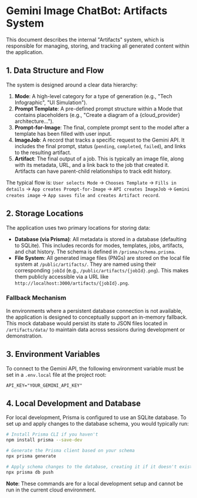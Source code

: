 # Gemini Image ChatBot: Artifacts System

This document describes the internal "Artifacts" system, which is responsible for managing, storing, and tracking all generated content within the application.

## 1. Data Structure and Flow

The system is designed around a clear data hierarchy:

1.  **Mode**: A high-level category for a type of generation (e.g., "Tech Infographic", "UI Simulation").
2.  **Prompt Template**: A pre-defined prompt structure within a Mode that contains placeholders (e.g., "Create a diagram of a {cloud_provider} architecture...").
3.  **Prompt-for-Image**: The final, complete prompt sent to the model after a template has been filled with user input.
4.  **ImageJob**: A record that tracks a specific request to the Gemini API. It includes the final prompt, status (`pending`, `completed`, `failed`), and links to the resulting artifact.
5.  **Artifact**: The final output of a job. This is typically an image file, along with its metadata, URL, and a link back to the job that created it. Artifacts can have parent-child relationships to track edit history.

The typical flow is:
`User selects Mode` → `Chooses Template` → `Fills in details` → `App creates Prompt-for-Image` → `API creates ImageJob` → `Gemini creates image` → `App saves file and creates Artifact record`.

## 2. Storage Locations

The application uses two primary locations for storing data:

*   **Database (via Prisma)**: All metadata is stored in a database (defaulting to SQLite). This includes records for modes, templates, jobs, artifacts, and chat history. The schema is defined in `/prisma/schema.prisma`.
*   **File System**: All generated image files (PNGs) are stored on the local file system at `/public/artifacts/`. They are named using their corresponding `jobId` (e.g., `/public/artifacts/{jobId}.png`). This makes them publicly accessible via a URL like `http://localhost:3000/artifacts/{jobId}.png`.

### Fallback Mechanism

In environments where a persistent database connection is not available, the application is designed to conceptually support an in-memory fallback. This mock database would persist its state to JSON files located in `/artifacts/data/` to maintain data across sessions during development or demonstration.

## 3. Environment Variables

To connect to the Gemini API, the following environment variable must be set in a `.env.local` file at the project root:

```
API_KEY="YOUR_GEMINI_API_KEY"
```

## 4. Local Development and Database

For local development, Prisma is configured to use an SQLite database. To set up and apply changes to the database schema, you would typically run:

```bash
# Install Prisma CLI if you haven't
npm install prisma --save-dev

# Generate the Prisma client based on your schema
npx prisma generate

# Apply schema changes to the database, creating it if it doesn't exist
npx prisma db push
```
**Note**: These commands are for a local development setup and cannot be run in the current cloud environment.
